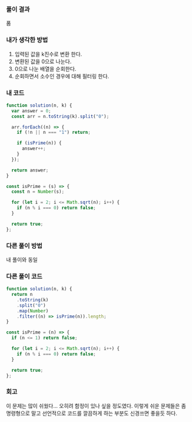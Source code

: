 ### 풀이 결과

품

### 내가 생각한 방법

1. 입력된 값을 k진수로 변환 한다.
2. 변환된 값을 0으로 나눈다.
3. 0으로 나눈 배열을 순회한다.
4. 순회하면서 소수인 경우에 대해 필터링 한다.

### 내 코드

```js
function solution(n, k) {
  var answer = 0;
  const arr = n.toString(k).split("0");

  arr.forEach((n) => {
    if (!n || n === "1") return;

    if (isPrime(n)) {
      answer++;
    }
  });

  return answer;
}

const isPrime = (s) => {
  const n = Number(s);

  for (let i = 2; i <= Math.sqrt(n); i++) {
    if (n % i === 0) return false;
  }

  return true;
};
```

### 다른 풀이 방법

내 풀이와 동일

### 다른 풀이 코드

```js
function solution(n, k) {
  return n
    .toString(k)
    .split("0")
    .map(Number)
    .filter((n) => isPrime(n)).length;
}

const isPrime = (n) => {
  if (n <= 1) return false;

  for (let i = 2; i <= Math.sqrt(n); i++) {
    if (n % i === 0) return false;
  }

  return true;
};
```

### 회고

이 문제는 많이 쉬웠다...
오히려 함정이 있나 싶을 정도였다. 이렇게 쉬운 문제들은 좀 명령형으로 말고 선언적으로 코드를 깔끔하게 하는 부분도 신경쓰면 좋을듯 하다.
